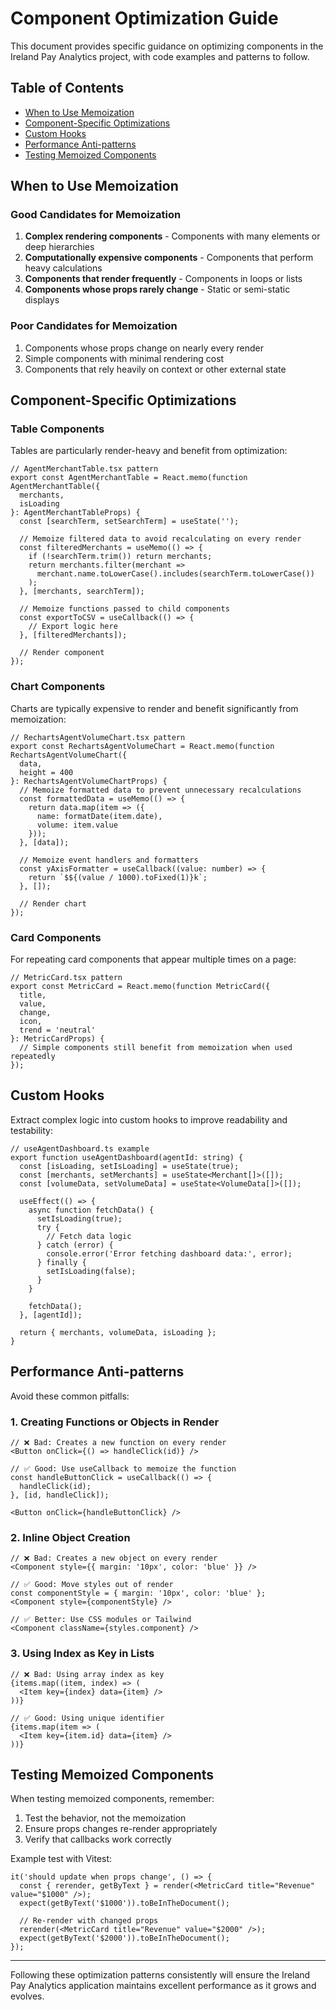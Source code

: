 # Component Optimization Guide

This document provides specific guidance on optimizing components in the Ireland Pay Analytics project, with code examples and patterns to follow.

## Table of Contents
- [When to Use Memoization](#when-to-use-memoization)
- [Component-Specific Optimizations](#component-specific-optimizations)
- [Custom Hooks](#custom-hooks)
- [Performance Anti-patterns](#performance-anti-patterns)
- [Testing Memoized Components](#testing-memoized-components)

## When to Use Memoization

### Good Candidates for Memoization

1. **Complex rendering components** - Components with many elements or deep hierarchies
2. **Computationally expensive components** - Components that perform heavy calculations
3. **Components that render frequently** - Components in loops or lists
4. **Components whose props rarely change** - Static or semi-static displays

### Poor Candidates for Memoization

1. Components whose props change on nearly every render
2. Simple components with minimal rendering cost
3. Components that rely heavily on context or other external state

## Component-Specific Optimizations

### Table Components

Tables are particularly render-heavy and benefit from optimization:

```tsx
// AgentMerchantTable.tsx pattern
export const AgentMerchantTable = React.memo(function AgentMerchantTable({ 
  merchants, 
  isLoading 
}: AgentMerchantTableProps) {
  const [searchTerm, setSearchTerm] = useState('');
  
  // Memoize filtered data to avoid recalculating on every render
  const filteredMerchants = useMemo(() => {
    if (!searchTerm.trim()) return merchants;
    return merchants.filter(merchant => 
      merchant.name.toLowerCase().includes(searchTerm.toLowerCase())
    );
  }, [merchants, searchTerm]);
  
  // Memoize functions passed to child components
  const exportToCSV = useCallback(() => {
    // Export logic here
  }, [filteredMerchants]);
  
  // Render component
});
```

### Chart Components

Charts are typically expensive to render and benefit significantly from memoization:

```tsx
// RechartsAgentVolumeChart.tsx pattern
export const RechartsAgentVolumeChart = React.memo(function RechartsAgentVolumeChart({
  data,
  height = 400
}: RechartsAgentVolumeChartProps) {
  // Memoize formatted data to prevent unnecessary recalculations
  const formattedData = useMemo(() => {
    return data.map(item => ({
      name: formatDate(item.date),
      volume: item.value
    }));
  }, [data]);
  
  // Memoize event handlers and formatters
  const yAxisFormatter = useCallback((value: number) => {
    return `$${(value / 1000).toFixed(1)}k`;
  }, []);
  
  // Render chart
});
```

### Card Components

For repeating card components that appear multiple times on a page:

```tsx
// MetricCard.tsx pattern
export const MetricCard = React.memo(function MetricCard({
  title,
  value,
  change,
  icon,
  trend = 'neutral'
}: MetricCardProps) {
  // Simple components still benefit from memoization when used repeatedly
});
```

## Custom Hooks

Extract complex logic into custom hooks to improve readability and testability:

```tsx
// useAgentDashboard.ts example
export function useAgentDashboard(agentId: string) {
  const [isLoading, setIsLoading] = useState(true);
  const [merchants, setMerchants] = useState<Merchant[]>([]);
  const [volumeData, setVolumeData] = useState<VolumeData[]>([]);
  
  useEffect(() => {
    async function fetchData() {
      setIsLoading(true);
      try {
        // Fetch data logic
      } catch (error) {
        console.error('Error fetching dashboard data:', error);
      } finally {
        setIsLoading(false);
      }
    }
    
    fetchData();
  }, [agentId]);
  
  return { merchants, volumeData, isLoading };
}
```

## Performance Anti-patterns

Avoid these common pitfalls:

### 1. Creating Functions or Objects in Render

```tsx
// ❌ Bad: Creates a new function on every render
<Button onClick={() => handleClick(id)} />

// ✅ Good: Use useCallback to memoize the function
const handleButtonClick = useCallback(() => {
  handleClick(id);
}, [id, handleClick]);

<Button onClick={handleButtonClick} />
```

### 2. Inline Object Creation

```tsx
// ❌ Bad: Creates a new object on every render
<Component style={{ margin: '10px', color: 'blue' }} />

// ✅ Good: Move styles out of render
const componentStyle = { margin: '10px', color: 'blue' };
<Component style={componentStyle} />

// ✅ Better: Use CSS modules or Tailwind
<Component className={styles.component} />
```

### 3. Using Index as Key in Lists

```tsx
// ❌ Bad: Using array index as key
{items.map((item, index) => (
  <Item key={index} data={item} />
))}

// ✅ Good: Using unique identifier
{items.map(item => (
  <Item key={item.id} data={item} />
))}
```

## Testing Memoized Components

When testing memoized components, remember:

1. Test the behavior, not the memoization
2. Ensure props changes re-render appropriately
3. Verify that callbacks work correctly

Example test with Vitest:

```tsx
it('should update when props change', () => {
  const { rerender, getByText } = render(<MetricCard title="Revenue" value="$1000" />);
  expect(getByText('$1000')).toBeInTheDocument();
  
  // Re-render with changed props
  rerender(<MetricCard title="Revenue" value="$2000" />);
  expect(getByText('$2000')).toBeInTheDocument();
});
```

---

Following these optimization patterns consistently will ensure the Ireland Pay Analytics application maintains excellent performance as it grows and evolves.
